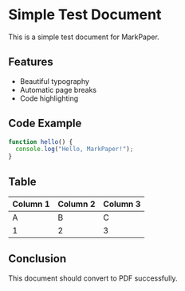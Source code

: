# Simple Test Document

This is a simple test document for MarkPaper.

## Features

- Beautiful typography
- Automatic page breaks
- Code highlighting

## Code Example

```javascript
function hello() {
  console.log("Hello, MarkPaper!");
}
```

## Table

| Column 1 | Column 2 | Column 3 |
|----------|----------|----------|
| A        | B        | C        |
| 1        | 2        | 3        |

## Conclusion

This document should convert to PDF successfully.